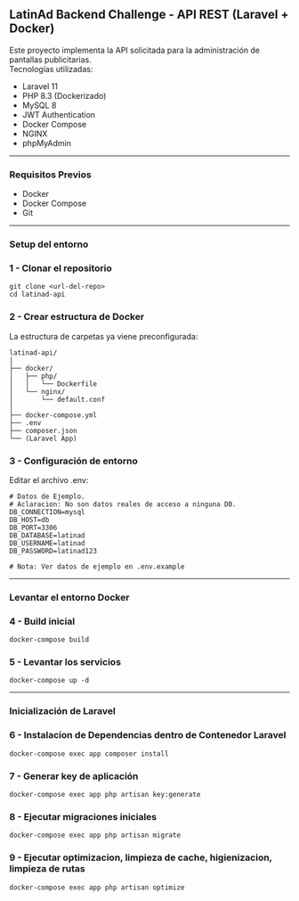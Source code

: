 ## LatinAd Backend Challenge - API REST (Laravel + Docker)

Este proyecto implementa la API solicitada para la administración de pantallas publicitarias.  
Tecnologías utilizadas:

- Laravel 11
- PHP 8.3 (Dockerizado)
- MySQL 8
- JWT Authentication
- Docker Compose
- NGINX
- phpMyAdmin

---

### Requisitos Previos

- Docker
- Docker Compose
- Git

---

### Setup del entorno

### 1 - Clonar el repositorio

```
git clone <url-del-repo>
cd latinad-api
```

### 2 - Crear estructura de Docker
La estructura de carpetas ya viene preconfigurada:

```
latinad-api/
│
├── docker/
│   ├── php/
│   │   └── Dockerfile
│   └── nginx/
│       └── default.conf
│
├── docker-compose.yml
├── .env
├── composer.json
└── (Laravel App)
```
### 3 - Configuración de entorno
Editar el archivo .env:

```
# Datos de Ejemplo.
# Aclaracion: No son datos reales de acceso a ninguna DB.
DB_CONNECTION=mysql
DB_HOST=db
DB_PORT=3306
DB_DATABASE=latinad
DB_USERNAME=latinad
DB_PASSWORD=latinad123

# Nota: Ver datos de ejemplo en .env.example
```

---

### Levantar el entorno Docker
### 4 - Build inicial

```
docker-compose build
```

### 5 - Levantar los servicios

```
docker-compose up -d
```

---

### Inicialización de Laravel
### 6 - Instalacion de Dependencias dentro de Contenedor Laravel
```
docker-compose exec app composer install
```

### 7 - Generar key de aplicación
```
docker-compose exec app php artisan key:generate
```

### 8 - Ejecutar migraciones iniciales
```
docker-compose exec app php artisan migrate
```

### 9 - Ejecutar optimizacion, limpieza de cache, higienizacion, limpieza de rutas
```
docker-compose exec app php artisan optimize
```